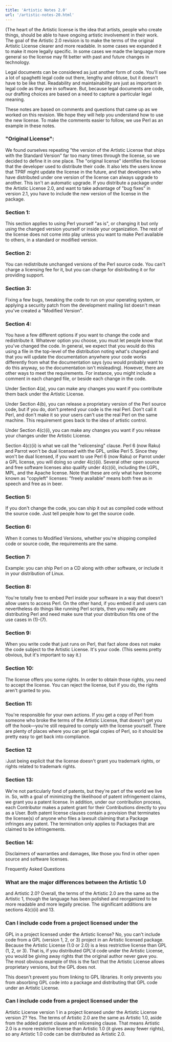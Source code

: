 ```yaml
---
title: 'Artistic Notes 2.0'
url: '/artistic-notes-20.html'
---
```


(The heart of the Artistic license is the idea that
artists, people who create things, should be able to have
ongoing artistic involvement in their work. The goal of the
Artistic 2.0 revision is to make the terms of the original
Artistic License clearer and more readable. In some cases we
expanded it to make it more legally specific. In some cases
we made the language more general so the license may fit
better with past and future changes in technology.

Legal
documents can be considered as just another form of code.
You'll see a lot of spaghetti legal code out there, lengthy
and obtuse, but it doesn't have to be like that. Readability
and maintainability are just as important in legal code as
they are in software. But, because legal documents are code,
our drafting choices are based on a need to capture a
particular legal meaning.

These notes are based
on comments and questions that came up as we worked on this
revision. We hope they will help you understand how to use
the new license. To make the comments easier to follow, we
use Perl as an example in these notes.

### "Original License":

We found ourselves repeating "the version of the
Artistic License that ships with the Standard Version" far
too many times through the license, so we decided to define
it in one place. The "original license" identifies the
license that the developer used to distribute their code. It
also lets the users know that TPRF might update the license
in the future, and that developers who have distributed
under one version of the license can always upgrade to
another. This isn't an automatic upgrade. If you distribute
a package under the Artistic License 2.0, and want to take
advantage of "bug fixes" in version 2.1, you have to include
the new version of the license in the package.

### Section 1:

This section applies to using Perl yourself "as is",
or changing it but only using the changed version yourself
or inside your organization. The rest of the license does
not come into play unless you want to make Perl available to
others, in a standard or modified version.

### Section 2:

You can redistribute unchanged versions of the Perl source
code. You can't charge a licensing fee for it, but you can
charge for distributing it or for providing support.

### Section 3:

Fixing a few bugs, tweaking the code to run on your
operating system, or applying a security patch from the
development mailing list doesn't mean you've created a
"Modified Version".

### Section 4:

You have a few different options if you want to change the
code and redistribute it. Whatever option you choose, you
must let people know that you've changed the code. In
general, we expect that you would do this using a file in
the top-level of the distribution noting what's changed and
that you will update the documentation anywhere your code
works differently from what the documentation says (you
would probably want to do this anyway, so the documentation
isn't misleading). However, there are other ways to meet the
requirements. For instance, you might include a comment in
each changed file, or beside each change in the code.

Under
Section 4(a), you can make any changes you want if you
contribute them back under the Artistic License.

Under
Section 4(b), you can release a proprietary version of the
Perl source code, but if you do, don't pretend your code is
the real Perl. Don't call it Perl, and don't make it so your
users can't use the real Perl on the same machine. This
requirement goes back to the idea of artistic control.

Under
Section 4(c)(i), you can make any changes you want if you
release your changes under the Artistic License.

Section
4(c)(ii) is what we call the "relicensing" clause. Perl 6
(now Raku) and Parrot won't be dual licensed with the GPL,
unlike Perl 5. Since they won't be dual licensed, if you
want to use Perl 6 (now Raku) or Parrot under a GPL license,
you will doing so under 4(c)(ii). Several other open source
and free software licenses also qualify under 4(c)(ii),
including the LGPL, MPL, and the Apache license. Note that
these are only what have become known as "copyleft"
licenses: "freely available" means both free as in speech
and free as in beer.

### Section 5:

If you don't change the code, you can ship it out as
compiled code without the source code. Just tell people how
to get the source code.

### Section 6:

When it comes to Modified Versions, whether you're shipping
compiled code or source code, the requirements are the
same.

### Section 7:

Example: you can ship Perl on a CD along with other
software, or include it in your distribution of Linux.

### Section 8:

You're totally free to embed Perl inside your software in a
way that doesn't allow users to access Perl. On the other
hand, if you embed it and users can nevertheless do things
like running Perl scripts, then you really are distributing
Perl and need make sure that your distribution fits one of
the use cases in (1)-(7).

### Section 9:

When you write code that just runs on Perl, that fact alone
does not make the code subject to the Artistic License. It's
your code. (This seems pretty obvious, but it's important to
say it.)

### Section 10:

The license offers you some rights. In order to obtain
those rights, you need to accept the license. You can reject
the license, but if you do, the rights aren't granted to
you.

### Section 11:

You're responsible for your own actions. If you get a copy
of Perl from someone who broke the terms of the Artistic
License, that doesn't get you off the hook—you're still
required to comply with the license yourself. There are
plenty of places where you can get legal copies of Perl, so
it should be pretty easy to get back into compliance.

### Section 12

:Just being explicit that the license doesn't grant you
trademark rights, or rights related to trademark rights.

### Section 13:

We're not particularly fond of patents, but they're part of
the world we live in. So, with a goal of minimizing the
likelihood of patent infringement claims, we grant you a
patent license. In addition, under our contribution process,
each Contributor makes a patent grant for their
Contributions directly to you as a User. Both patent license
clauses contain a provision that terminates the license(s)
of anyone who files a lawsuit claiming that a Package
infringes any patent. The termination only applies to
Packages that are claimed to be infringements.

### Section 14:

Disclaimers of warranties and damages, like those you find
in other open source and software licenses.

Frequently Asked Questions

### What are the major differences between the Artistic 1.0

and Artistic 2.0?
Overall, the terms of the Artistic 2.0 are the same as
the Artistic 1, though the language has been polished and
reorganized to be more readable and more legally precise.
The significant additions are sections 4(c)(ii) and 13.

### Can I include code from a project licensed under the

GPL in a project licensed under the Artistic license?
No, you can't include code from a GPL (version 1, 2, or 3) project in an Artistic licensed package. Because the
Artistic License (1.0 or 2.0) is a less restrictive
license than GPL (1, 2, or 3). That is, if you distributed
GPL'd code under the Artistic License, you would be giving
away rights that the original author never gave you. The
most obvious example of this is the fact that the Artistic
License allows proprietary versions, but the GPL does
not.

This doesn't prevent you from linking to GPL libraries.
It only prevents you from absorbing GPL code into a
package and distributing that GPL code under an Artistic
License.

### Can I include code from a project licensed under the

Artistic License version 1 in a project licensed under
the Artistic License version 2?
Yes. The terms of Artistic 2.0 are the same as Artistic
1.0, aside from the added patent clause and relicensing
clause. That means Artistic 2.0 is a more restrictive
license than Artistic 1.0 (it gives away fewer rights), so
any Artistic 1.0 code can be distributed as Artistic
2.0.
